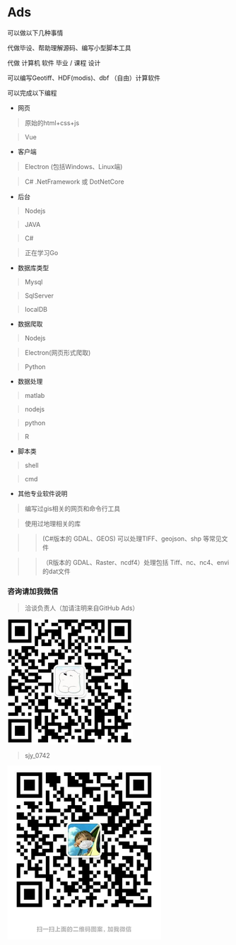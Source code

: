 # Ads


可以做以下几种事情

代做毕设、帮助理解源码、编写小型脚本工具

代做 计算机 软件 毕业 / 课程 设计

可以编写Geotiff、HDF(modis)、dbf （自由）计算软件

可以完成以下编程

- 网页
> 原始的html+css+js

> Vue


- 客户端
> Electron (包括Windows、Linux端)

> C# .NetFramework 或 DotNetCore


- 后台
> Nodejs

> JAVA

> C#

> 正在学习Go

- 数据库类型
> Mysql

> SqlServer

> localDB

- 数据爬取
> Nodejs

> Electron(网页形式爬取)

> Python

- 数据处理
> matlab

> nodejs

> python

> R

- 脚本类
> shell

> cmd

- 其他专业软件说明
> 编写过gis相关的网页和命令行工具

> 使用过地理相关的库

>> (C#版本的 GDAL、GEOS) 可以处理TIFF、geojson、shp 等常见文件

>>（R版本的 GDAL、Raster、ncdf4）处理包括 Tiff、nc、nc4、envi的dat文件

### 咨询请加我微信

> 洽谈负责人（加请注明来自GitHub Ads）

![](./1585829627(1).png)

> sjy_0742

![](./weixin.png)
